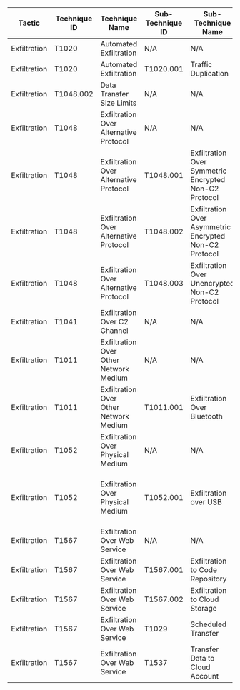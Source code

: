 | Tactic           | Technique ID | Technique Name | Sub-Technique ID | Sub-Technique Name         | Windows EventIDs | Linux auditd Logs           |
|------------------|--------------|----------------|------------------|----------------------------|------------------|-----------------------------|
| Exfiltration | T1020     | Automated Exfiltration | N/A              | N/A                          | 3  | SOCKADDR |
| Exfiltration | T1020     | Automated Exfiltration | T1020.001        | Traffic Duplication | 3  | SOCKADDR |
| Exfiltration | T1048.002     | Data Transfer Size Limits | N/A              | N/A                          | 3  | SOCKADDR |
| Exfiltration | T1048     | Exfiltration Over Alternative Protocol | N/A              | N/A                          | 3, 23  | SOCKADDR, PATH |
| Exfiltration | T1048     | Exfiltration Over Alternative Protocol | T1048.001        | Exfiltration Over Symmetric Encrypted Non-C2 Protocol | 3, 23  | SOCKADDR, PATH |
| Exfiltration | T1048     | Exfiltration Over Alternative Protocol | T1048.002        | Exfiltration Over Asymmetric Encrypted Non-C2 Protocol | 3, 23  | SOCKADDR, PATH |
| Exfiltration | T1048     | Exfiltration Over Alternative Protocol | T1048.003        | Exfiltration Over Unencrypted Non-C2 Protocol | 3, 23  | SOCKADDR, PATH |
| Exfiltration | T1041     | Exfiltration Over C2 Channel | N/A              | N/A                          | 3  | SOCKADDR |
| Exfiltration | T1011     | Exfiltration Over Other Network Medium | N/A              | N/A                          | 3  | SOCKADDR |
| Exfiltration | T1011     | Exfiltration Over Other Network Medium | T1011.001        | Exfiltration Over Bluetooth | 3  | SOCKADDR |
| Exfiltration | T1052     | Exfiltration Over Physical Medium | N/A              | N/A                          | 6416  | KERNEL_DEVICE |
| Exfiltration | T1052     | Exfiltration Over Physical Medium | T1052.001        | Exfiltration over USB | 6416, 20001, 20003, 2100, 4663, 4656  | KERNEL_DEVICE |
| Exfiltration | T1567     | Exfiltration Over Web Service | N/A              | N/A                          | 3  | SOCKADDR |
| Exfiltration | T1567     | Exfiltration Over Web Service | T1567.001        | Exfiltration to Code Repository | 3  | SOCKADDR |
| Exfiltration | T1567     | Exfiltration Over Web Service | T1567.002        | Exfiltration to Cloud Storage | 3  | SOCKADDR |
| Exfiltration | T1567     | Exfiltration Over Web Service | T1029        | Scheduled Transfer | 3, 4698  | SOCKADDR, CRON |
| Exfiltration | T1567     | Exfiltration Over Web Service | T1537        | Transfer Data to Cloud Account | 3  | SOCKADDR |
